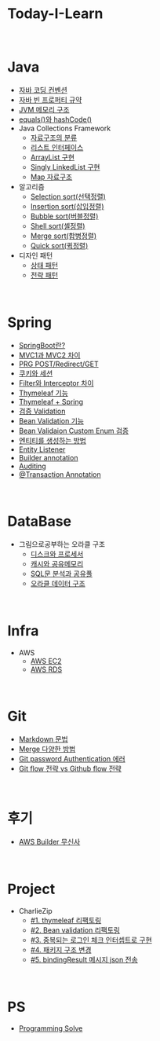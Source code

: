 # Today-I-Learn
<br>

# Java
* [자바 코딩 컨벤션](Java/코딩컨벤션.md)
* [자바 빈 프로퍼티 규약](Java/JavaBean.md)
* [JVM 메모리 구조](Java/JVM메모리구조.md)
* [equals()와 hashCode()](Java/equals()메서드.md)
* Java Collections Framework
  * [자료구조의 분류](Java/자료구조분류.md)
  * [리스트 인터페이스](Java/리스트인터페이스.md)
  * [ArrayList 구현](Java/ArrayList.md)
  * [Singly LinkedList 구현](Java/SinglyLinkedList.md)
  * [Map 자료구조](Java/Map.md)
* 알고리즘
  * [Selection sort(선택정렬)](Java/SelectionSort.md)
  * [Insertion sort(삽입정렬)](Java/InsertionSort.md)
  * [Bubble sort(버블정렬)](Java/BubbleSort.md)
  * [Shell sort(셸정렬)](Java/ShellSort.md)
  * [Merge sort(합병정렬)](Java/MergeSort.md)
  * [Quick sort(퀵정렬)](Java/QuickSort.md)
* 디자인 패턴
  * [상태 패턴](Java/상태패턴.md)
  * [전략 패턴](Java/전략패턴.md)
  
<br>

# Spring
* [SpringBoot란?](Spring/SpringBoot.md)
* [MVC1과 MVC2 차이](Spring/mvc1,2패턴.md)
* [PRG POST/Redirect/GET](Spring/PRGpattern.md)
* [쿠키와 세션](Spring/CookieSession.md)
* [Filter와 Interceptor 차이](Spring/Filter와Interceptor.md)
* [Thymeleaf 기능](Spring/Thymeleaf.md)
* [Thymeleaf + Spring](Spring/Thymeleaf_Spring.md)
* [검증 Validation](Spring/Validation.md)
* [Bean Validation 기능](Spring/Bean%20Validation%20기능.md)
* [Bean Validaion Custom Enum 검증](Spring/Bean%20Validation%20Custom%20Enum.md)
* [엔티티를 생성하는 방법](/Spring/Entity생성.md)
* [Entity Listener](Spring/EntityListeners.md)
* [Builder annotation](Spring/BuilderAnnotation.md)
* [Auditing](Spring/Auditing.md)
* [@Transaction Annotation](Spring/Transaction.md)

<br>

# DataBase
* 그림으로공부하는 오라클 구조
  * [디스크와 프로세서](/DB/Disk.md)
  * [캐시와 공유메모리](/DB/Cache.md)
  * [SQL문 분석과 공유풀](/DB/실행계획.md)
  * [오라클 데이터 구조](/DB/데이터구조.md)

<br>

# Infra
* AWS
  * [AWS EC2](/AWS/EC2.md)
  * [AWS RDS](/AWS/RDS.md)

<br>

# Git
* [Markdown 문법](/Git/Markdown_문법.md)
* [Merge 다양한 방법](/Git/Merge.md)
* [Git password Authentication 에러](/Git/Token.md)
* [Git flow 전략 vs Github flow 전략](/Git/Git-flow.md)

<br>

# 후기
* [AWS Builder 무신사](/후기/AWSBuilder무신사.md)

<br>

# Project
* CharlieZip
  * [#1. thymeleaf 리팩토링](/Project/CharlieZip/thymeleaf_refactoring.md)
  * [#2. Bean validation 리팩토링](/Project/CharlieZip/validation_refactoring.md)
  * [#3. 중복되는 로그인 체크 인터셉트로 구현](/Project/CharlieZip/Interceptor.md)
  * [#4. 패키지 구조 변경](/Project/CharlieZip/Directory.md)
  * [#5. bindingResult 메시지 json 전송](/Project/CharlieZip/bindingResult.md)

<br>

# PS
* [Programming Solve](PS/문제리스트.md)

<br>